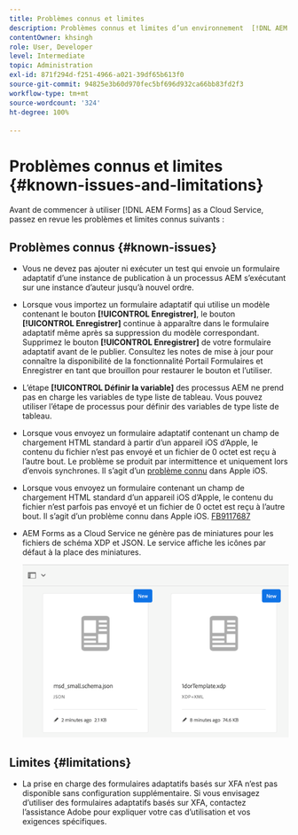 ```yaml
---
title: Problèmes connus et limites
description: Problèmes connus et limites d’un environnement  [!DNL AEM Forms] as a Cloud Service
contentOwner: khsingh
role: User, Developer
level: Intermediate
topic: Administration
exl-id: 871f294d-f251-4966-a021-39df65b613f0
source-git-commit: 94825e3b60d970fec5bf696d932ca66bb83fd2f3
workflow-type: tm+mt
source-wordcount: '324'
ht-degree: 100%

---
```


# Problèmes connus et limites {#known-issues-and-limitations}

Avant de commencer à utiliser [!DNL AEM Forms] as a Cloud Service, passez en revue les problèmes et limites connus suivants :

## Problèmes connus {#known-issues}

* Vous ne devez pas ajouter ni exécuter un test qui envoie un formulaire adaptatif d’une instance de publication à un processus AEM s’exécutant sur une instance d’auteur jusqu’à nouvel ordre.

* Lorsque vous importez un formulaire adaptatif qui utilise un modèle contenant le bouton **[!UICONTROL Enregistrer]**, le bouton **[!UICONTROL Enregistrer]** continue à apparaître dans le formulaire adaptatif même après sa suppression du modèle correspondant. Supprimez le bouton **[!UICONTROL Enregistrer]** de votre formulaire adaptatif avant de le publier. Consultez les notes de mise à jour pour connaître la disponibilité de la fonctionnalité Portail Formulaires et Enregistrer en tant que brouillon pour restaurer le bouton et l’utiliser.

* L’étape **[!UICONTROL Définir la variable]** des processus AEM ne prend pas en charge les variables de type liste de tableau. Vous pouvez utiliser l’étape de processus pour définir des variables de type liste de tableau.

* Lorsque vous envoyez un formulaire adaptatif contenant un champ de chargement HTML standard à partir d’un appareil iOS d’Apple, le contenu du fichier n’est pas envoyé et un fichier de 0 octet est reçu à l’autre bout. Le problème se produit par intermittence et uniquement lors d’envois synchrones. Il s’agit d’un [problème connu](https://feedbackassistant.apple.com/feedback/9117687) dans Apple iOS.

* Lorsque vous envoyez un formulaire contenant un champ de chargement HTML standard d’un appareil iOS d’Apple, le contenu du fichier n’est parfois pas envoyé et un fichier de 0 octet est reçu à l’autre bout. Il s’agit d’un problème connu dans Apple iOS. [FB9117687](https://feedbackassistant.apple.com/feedback/9117687)

* AEM Forms as a Cloud Service ne génère pas de miniatures pour les fichiers de schéma XDP et JSON. Le service affiche les icônes par défaut à la place des miniatures.

   ![Problème connu de la miniature Forms](/help/forms/assets/forms-tumbnail-known-issue.png)


## Limites {#limitations}

* La prise en charge des formulaires adaptatifs basés sur XFA n’est pas disponible sans configuration supplémentaire. Si vous envisagez d’utiliser des formulaires adaptatifs basés sur XFA, contactez l’assistance Adobe pour expliquer votre cas d’utilisation et vos exigences spécifiques.

